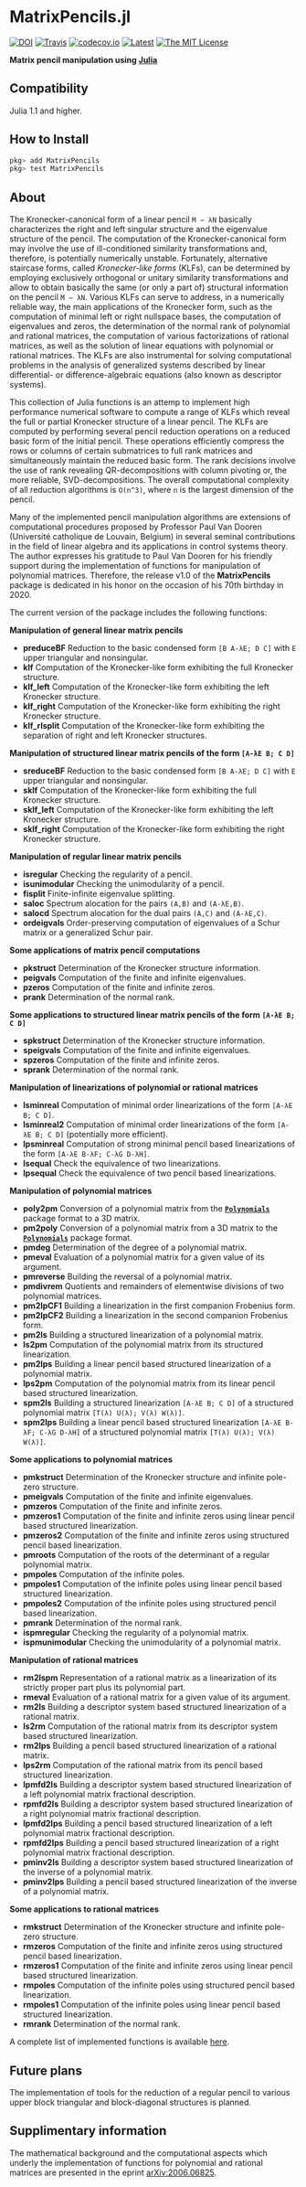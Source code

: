 # MatrixPencils.jl
[![DOI](https://zenodo.org/badge/DOI/10.5281/zenodo.3894504.svg)](https://doi.org/10.5281/zenodo.3894504)
[![Travis](https://travis-ci.com/andreasvarga/MatrixPencils.jl.svg?branch=master)](https://travis-ci.com/andreasvarga/MatrixPencils.jl)
[![codecov.io](https://codecov.io/gh/andreasvarga/MatrixPencils.jl/coverage.svg?branch=master)](https://codecov.io/gh/andreasvarga/MatrixPencils.jl?branch=master)
[![Latest](https://img.shields.io/badge/docs-latest-blue.svg)](https://andreasvarga.github.io/MatrixPencils.jl/dev/)
[![The MIT License](https://img.shields.io/badge/license-MIT-brightgreen.svg?style=flat-square)](https://github.com/andreasvarga/MatrixPencils.jl/blob/master/LICENSE.md)

**Matrix pencil manipulation using [Julia](http://julialang.org)**

## Compatibility

Julia 1.1 and higher.

## How to Install

````JULIA
pkg> add MatrixPencils
pkg> test MatrixPencils
````

## About

The Kronecker-canonical form of a linear pencil `M − λN` basically characterizes the right and left singular structure and the eigenvalue structure of the pencil. The computation of the Kronecker-canonical form may involve the use of ill-conditioned similarity transformations and, therefore, is potentially numerically unstable. Fortunately, alternative staircase forms, called *Kronecker-like forms* (KLFs), can be determined by employing exclusively orthogonal or unitary similarity transformations and allow to obtain basically the same (or only a part of) structural information on the pencil `M − λN`. Various KLFs can serve to address, in a numerically reliable way, the main applications of the Kronecker form,
such as the computation of minimal left or right nullspace bases, the computation of eigenvalues and zeros, the determination of the normal rank of polynomial and rational matrices, the computation of various factorizations of rational matrices, as well as the solution of linear equations with polynomial or rational matrices. The KLFs are also instrumental for solving computational problems in the analysis of generalized systems described by linear differential- or difference-algebraic equations (also known as descriptor systems).

This collection of Julia functions is an attemp to implement high performance numerical software to compute a range of
KLFs which reveal the full or partial Kronecker structure of a linear pencil. The KLFs are computed by performing several pencil reduction operations on a reduced basic form of the initial pencil. These operations efficiently compress the rows or columns of certain submatrices to full rank matrices and simultaneously maintain the reduced basic form. The rank decisions involve the use of rank revealing QR-decompositions with column pivoting or, the more reliable, SVD-decompositions. The overall computational complexity of all reduction algorithms is ``O(n^3)``, where ``n`` is the largest dimension of the pencil.

Many of the implemented pencil manipulation algorithms are extensions of computational procedures proposed by Professor Paul Van Dooren (Université catholique de Louvain, Belgium) in several seminal contributions in the field of linear algebra and its applications in control systems theory. The author expresses his gratitude to Paul Van Dooren for his friendly support during the implementation of functions for manipulation of polynomial matrices. Therefore, the release v1.0 of the **MatrixPencils** package is dedicated in his honor on the occasion of his 70th birthday in 2020.

The current version of the package includes the following functions:

**Manipulation of general linear matrix pencils**

* **preduceBF**  Reduction to the basic condensed form  `[B A-λE; D C]` with `E` upper triangular and nonsingular.
* **klf**   Computation of the Kronecker-like form exhibiting the full Kronecker structure.
* **klf_left**  Computation of the Kronecker-like form exhibiting the left Kronecker structure.
* **klf_right**  Computation of the Kronecker-like form exhibiting the right Kronecker structure.
* **klf_rlsplit**  Computation of the Kronecker-like form exhibiting the separation of right and left Kronecker structures.

**Manipulation of structured linear matrix pencils of the form `[A-λE B; C D]`**

* **sreduceBF** Reduction to the basic condensed form  `[B A-λE; D C]` with `E` upper triangular and nonsingular.
* **sklf**  Computation of the Kronecker-like form exhibiting the full Kronecker structure.
* **sklf_left** Computation of the Kronecker-like form exhibiting the left Kronecker structure.
* **sklf_right**  Computation of the Kronecker-like form exhibiting the right Kronecker structure.

**Manipulation of regular linear matrix pencils**

* **isregular**   Checking the regularity of a pencil.
* **isunimodular** Checking the unimodularity of a pencil.
* **fisplit**  Finite-infinite eigenvalue splitting.
* **saloc**  Spectrum alocation for the pairs `(A,B)` and `(A-λE,B)`.
* **salocd**  Spectrum alocation for the dual pairs `(A,C)` and `(A-λE,C)`.
* **ordeigvals**  Order-preserving computation of eigenvalues of a Schur matrix or a generalized Schur pair.

**Some applications of matrix pencil computations**

* **pkstruct** Determination of the Kronecker structure information.  
* **peigvals** Computation of the finite and infinite eigenvalues.
* **pzeros** Computation of the finite and infinite zeros.
* **prank** Determination of the normal rank.

**Some applications to structured linear matrix pencils of the form `[A-λE B; C D]`**

* **spkstruct**  Determination of the Kronecker structure information.
* **speigvals**  Computation of the finite and infinite eigenvalues.
* **spzeros**  Computation of the finite and infinite zeros.
* **sprank**  Determination of the normal rank.

**Manipulation of linearizations of polynomial or rational matrices**

* **lsminreal** Computation of minimal order linearizations of the form `[A-λE B; C D]`.
* **lsminreal2** Computation of minimal order linearizations of the form `[A-λE B; C D]` (potentially more efficient).
* **lpsminreal**  Computation of strong minimal pencil based linearizations of the form `[A-λE B-λF; C-λG D-λH]`.
* **lsequal**  Check the equivalence of two linearizations.
* **lpsequal**  Check the equivalence of two pencil based linearizations.  

**Manipulation of polynomial matrices** 

* **poly2pm**  Conversion of a polynomial matrix from the **[`Polynomials`](https://github.com/JuliaMath/Polynomials.jl)** package format to a 3D matrix.
* **pm2poly**  Conversion of a polynomial matrix from a 3D matrix to the **[`Polynomials`](https://github.com/JuliaMath/Polynomials.jl)** package format.
* **pmdeg**  Determination of the degree of a polynomial matrix.
* **pmeval**  Evaluation of a polynomial matrix for a given value of its argument.
* **pmreverse**  Building the reversal of a polynomial matrix.  
* **pmdivrem**  Quotients and remainders of elementwise divisions of two polynomial matrices.  
* **pm2lpCF1**  Building a linearization in the first companion Frobenius form.
* **pm2lpCF2**  Building a linearization in the second companion Frobenius form.  
* **pm2ls**  Building a structured linearization of a polynomial matrix.
* **ls2pm**  Computation of the polynomial matrix from its structured linearization.
* **pm2lps**  Building a linear pencil based structured linearization of a polynomial matrix.
* **lps2pm**  Computation of the polynomial matrix from its linear pencil based structured linearization.
* **spm2ls** Building a structured linearization `[A-λE B; C D]` of a structured polynomial matrix `[T(λ) U(λ); V(λ) W(λ)]`.
* **spm2lps** Building a linear pencil based structured linearization `[A-λE B-λF; C-λG D-λH]` of a structured polynomial matrix `[T(λ) U(λ); V(λ) W(λ)]`.

**Some applications to polynomial matrices** 

* **pmkstruct**  Determination of the Kronecker structure and infinite pole-zero structure.
* **pmeigvals**  Computation of the finite and infinite eigenvalues.
* **pmzeros**  Computation of the finite and infinite zeros.
* **pmzeros1**  Computation of the finite and infinite zeros using linear pencil based structured linearization.
* **pmzeros2**  Computation of the finite and infinite zeros using structured pencil based linearization.
* **pmroots**  Computation of the roots of the determinant of a regular polynomial matrix.
* **pmpoles**  Computation of the infinite poles.
* **pmpoles1**  Computation of the infinite poles using linear pencil based structured linearization.
* **pmpoles2**  Computation of the infinite poles using structured pencil based linearization.
* **pmrank**  Determination of the normal rank.
* **ispmregular**  Checking the regularity of a polynomial matrix.
* **ispmunimodular**  Checking the unimodularity of a polynomial matrix.

**Manipulation of rational matrices** 

* **rm2lspm** Representation of a rational matrix as a linearization of its strictly proper part plus its polynomial part.
* **rmeval** Evaluation of a rational matrix for a given value of its argument.
* **rm2ls** Building a descriptor system based structured linearization of a rational matrix.
* **ls2rm** Computation of the rational matrix from its descriptor system based structured linearization.
* **rm2lps** Building a pencil based structured linearization of a rational matrix.
* **lps2rm** Computation of the rational matrix from its pencil based structured linearization.
* **lpmfd2ls** Building a descriptor system based structured linearization of a left polynomial matrix fractional description.  
* **rpmfd2ls** Building a descriptor system based structured linearization of a right polynomial matrix fractional description.
* **lpmfd2lps** Building a pencil based structured linearization of a left polynomial matrix fractional description.
* **rpmfd2lps** Building a pencil based structured linearization of a right polynomial matrix fractional description.
* **pminv2ls** Building a descriptor system based structured linearization of the inverse of a polynomial matrix.
* **pminv2lps** Building a pencil based structured linearization of the inverse of a polynomial matrix.

**Some applications to rational matrices**

* **rmkstruct**  Determination of the Kronecker structure and infinite pole-zero structure.
* **rmzeros**  Computation of the finite and infinite zeros using structured pencil based linearization.
* **rmzeros1**  Computation of the finite and infinite zeros using linear pencil based structured linearization.
* **rmpoles**  Computation of the infinite poles using structured pencil based linearization.
* **rmpoles1**  Computation of the infinite poles using linear pencil based structured linearization.
* **rmrank**  Determination of the normal rank.

A complete list of implemented functions is available [here](https://sites.google.com/site/andreasvargacontact/home/software/matrix-pencils-in-julia).

## Future plans

The implementation of tools for the reduction of a regular pencil to various upper block triangular and block-diagonal structures is planned.

## Supplimentary information

The mathematical background and the computational aspects which underly the implementation of functions for polynomial and rational matrices are presented in the eprint [arXiv:2006.06825](https://arxiv.org/pdf/2006.06825).

